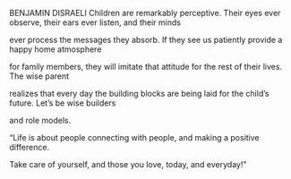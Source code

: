 


BENJAMIN DISRAELI
Children are remarkably perceptive. Their eyes ever observe, their ears
ever listen, and their minds

ever process the messages they absorb. If they see us patiently provide
a happy home atmosphere

for family members, they will imitate that attitude for the rest of
their lives. The wise parent

realizes that every day the building blocks are being laid for the
child’s future. Let’s be wise builders

and role models.

“Life is about people connecting with people, and making a positive
difference.

Take care of yourself, and those you love, today, and everyday!”


